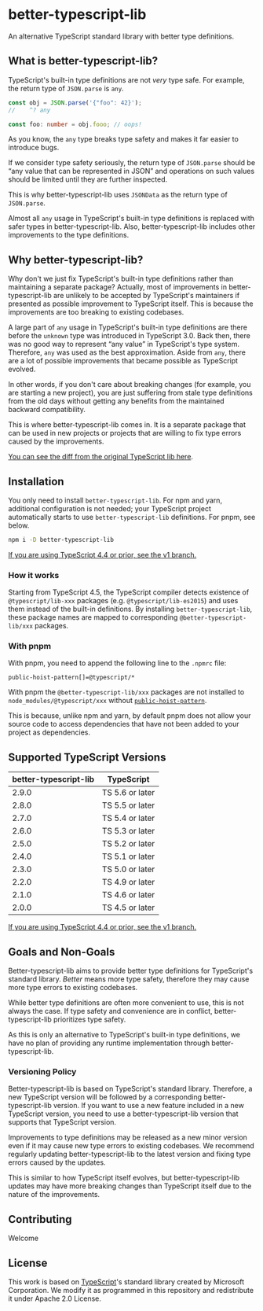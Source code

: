 # better-typescript-lib

An alternative TypeScript standard library with better type definitions.

## What is better-typescript-lib?

TypeScript's built-in type definitions are not _very_ type safe. For example, the return type of `JSON.parse` is `any`.

```ts
const obj = JSON.parse('{"foo": 42}');
//    ^? any

const foo: number = obj.fooo; // oops!
```

As you know, the `any` type breaks type safety and makes it far easier to introduce bugs.

If we consider type safety seriously, the return type of `JSON.parse` should be “any value that can be represented in JSON” and operations on such values should be limited until they are further inspected.

This is why better-typescript-lib uses `JSONData` as the return type of `JSON.parse`.

Almost all `any` usage in TypeScript's built-in type definitions is replaced with safer types in better-typescript-lib. Also, better-typescript-lib includes other improvements to the type definitions.

## Why better-typescript-lib?

Why don't we just fix TypeScript's built-in type definitions rather than maintaining a separate package? Actually, most of improvements in better-typescript-lib are unlikely to be accepted by TypeScript's maintainers if presented as possible improvement to TypeScript itself. This is because the improvements are too breaking to existing codebases.

A large part of `any` usage in TypeScript's built-in type definitions are there before the `unknown` type was introduced in TypeScript 3.0. Back then, there was no good way to represent “any value” in TypeScript's type system. Therefore, `any` was used as the best approximation. Aside from `any`, there are a lot of possible improvements that became possible as TypeScript evolved.

In other words, if you don't care about breaking changes (for example, you are starting a new project), you are just suffering from stale type definitions from the old days without getting any benefits from the maintained backward compatibility.

This is where better-typescript-lib comes in. It is a separate package that can be used in new projects or projects that are willing to fix type errors caused by the improvements.

[You can see the diff from the original TypeScript lib here](./docs/diff.md).

## Installation

You only need to install `better-typescript-lib`. For npm and yarn, additional configuration is not needed; your TypeScript project automatically starts to use `better-typescript-lib` definitions. For pnpm, see below.

```sh
npm i -D better-typescript-lib
```

[If you are using TypeScript 4.4 or prior, see the v1 branch.](https://github.com/uhyo/better-typescript-lib/tree/v1)

### How it works

Starting from TypeScript 4.5, the TypeScript compiler detects existence of `@typescript/lib-xxx` packages (e.g. `@typescript/lib-es2015`) and uses them instead of the built-in definitions. By installing `better-typescript-lib`, these package names are mapped to corresponding `@better-typescript-lib/xxx` packages.

### With pnpm

With pnpm, you need to append the following line to the `.npmrc` file:

```properties
public-hoist-pattern[]=@typescript/*
```

With pnpm the `@better-typescript-lib/xxx` packages are not installed to `node_modules/@typescript/xxx` without [`public-hoist-pattern`](https://pnpm.io/npmrc#public-hoist-pattern).

This is because, unlike npm and yarn, by default pnpm does not allow your source code to access dependencies that have not been added to your project as dependencies.

## Supported TypeScript Versions

| better-typescript-lib | TypeScript      |
| --------------------- | --------------- |
| 2.9.0                 | TS 5.6 or later |
| 2.8.0                 | TS 5.5 or later |
| 2.7.0                 | TS 5.4 or later |
| 2.6.0                 | TS 5.3 or later |
| 2.5.0                 | TS 5.2 or later |
| 2.4.0                 | TS 5.1 or later |
| 2.3.0                 | TS 5.0 or later |
| 2.2.0                 | TS 4.9 or later |
| 2.1.0                 | TS 4.6 or later |
| 2.0.0                 | TS 4.5 or later |

[If you are using TypeScript 4.4 or prior, see the v1 branch.](https://github.com/uhyo/better-typescript-lib/tree/v1)

## Goals and Non-Goals

Better-typescript-lib aims to provide better type definitions for TypeScript's standard library. _Better_ means more type safety, therefore they may cause more type errors to existing codebases.

While better type definitions are often more convenient to use, this is not always the case. If type safety and convenience are in conflict, better-typescript-lib prioritizes type safety.

As this is only an alternative to TypeScript's built-in type definitions, we have no plan of providing any runtime implementation through better-typescript-lib.

### Versioning Policy

Better-typescript-lib is based on TypeScript's standard library. Therefore, a new TypeScript version will be followed by a corresponding better-typescript-lib version. If you want to use a new feature included in a new TypeScript version, you need to use a better-typescript-lib version that supports that TypeScript version.

Improvements to type definitions may be released as a new minor version even if it may cause new type errors to existing codebases. We recommend regularly updating better-typescript-lib to the latest version and fixing type errors caused by the updates.

This is similar to how TypeScript itself evolves, but better-typescript-lib updates may have more breaking changes than TypeScript itself due to the nature of the improvements.

## Contributing

Welcome

## License

This work is based on [TypeScript](https://github.com/microsoft/TypeScript)'s standard library created by Microsoft Corporation. We modify it as programmed in this repository and redistribute it under Apache 2.0 License.
